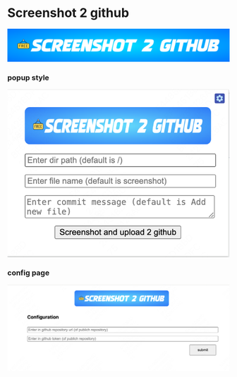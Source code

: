# Screenshot 2 github

![logo](logo.png)

### popup style
![alt text](popup.png)

### config page
![alt text](config_page.png)